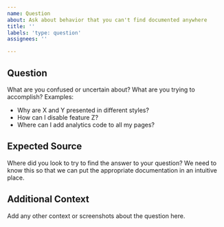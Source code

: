 ```yaml
---
name: Question
about: Ask about behavior that you can't find documented anywhere
title: ''
labels: 'type: question'
assignees: ''

---
```


<!-- If you know that something isn't working the way it should, -->
<!-- please file a bug report instead. -->

<!-- If you know that what you're trying to do is not implemented, -->
<!-- please make a feature request instead. -->

## Question
What are you confused or uncertain about?
What are you trying to accomplish?
Examples:
 - Why are X and Y presented in different styles?
 - How can I disable feature Z?
 - Where can I add analytics code to all my pages?

## Expected Source
Where did you look to try to find the answer to your question?
We need to know this so that we can put the appropriate documentation in an intuitive place.

## Additional Context
Add any other context or screenshots about the question here.
